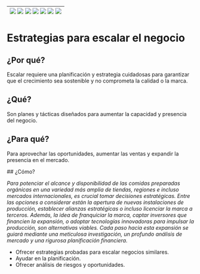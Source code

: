 <div align=right>

|[![](https://img.shields.io/badge/-Inicio-FFF?style=flat&logo=Emlakjet&logoColor=black)](/README.md) [![](https://img.shields.io/badge/-Introducción-FFF?style=flat)](/documentos/intro.md) [![](https://img.shields.io/badge/-Panorámica-FFF?style=flat)](/documentos/panorámica.md) [![](https://img.shields.io/badge/-Prompts-FFF?style=flat)](/documentos/prompts/README.md) [![](https://img.shields.io/badge/-Ingeniería_de_prompts-FFF?style=flat)](/documentos/ingenieriaDePrompts/README.md) [![](https://img.shields.io/badge/-Patrones-FFF?style=flat)](/documentos/ingenieriaDePrompts/patrones/README.md) [![](https://img.shields.io/badge/-Casos_de_uso-FFF?style=flat)](/documentos/casosDeUso/README.md)|
|-|

</div>

# Estrategias para escalar el negocio

## ¿Por qué?

Escalar requiere una planificación y estrategia cuidadosas para garantizar que el crecimiento sea sostenible y no comprometa la calidad o la marca.

## ¿Qué?

Son planes y tácticas diseñados para aumentar la capacidad y presencia del negocio.

## ¿Para qué?

Para aprovechar las oportunidades, aumentar las ventas y expandir la presencia en el mercado.

## ¿Cómo?

*Para potenciar el alcance y disponibilidad de las comidas preparadas orgánicas en una variedad más amplia de tiendas, regiones e incluso mercados internacionales, es crucial tomar decisiones estratégicas. Entre las opciones a considerar están la apertura de nuevas instalaciones de producción, establecer alianzas estratégicas o incluso licenciar la marca a terceros. Además, la idea de franquiciar la marca, captar inversores que financien la expansión, o adoptar tecnologías innovadoras para impulsar la producción, son alternativas viables. Cada paso hacia esta expansión se guiará mediante una meticulosa investigación, un profundo análisis de mercado y una rigurosa planificación financiera.*

- Ofrecer estrategias probadas para escalar negocios similares.
- Ayudar en la planificación.
- Ofrecer análisis de riesgos y oportunidades.
